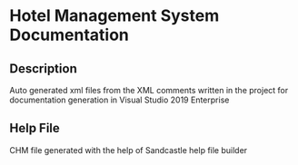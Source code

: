 # Hotel Management System Documentation

## Description
Auto generated xml files from the XML comments written in the project for documentation generation in Visual Studio 2019 Enterprise

## Help File
CHM file generated with the help of Sandcastle help file builder
